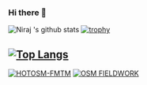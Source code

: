 ### Hi there 👋

![Niraj 's github stats](https://github-readme-stats.vercel.app/api?username=nrjadkry&count_private=true&show_icons=true)
[![trophy](https://github-profile-trophy.vercel.app/?username=nrjadkry)](https://github.com/ryo-ma/github-profile-trophy)
<!-- ![Top Langs](https://github-readme-stats.vercel.app/api/top-langs/?username=nrjadkry&langs_count=5&hide=objective-c,java) -->




[![Top Langs](https://github-readme-stats.vercel.app/api/top-langs/?username=nrjadkry)](https://github.com/varun2948/react-slingshot)
---
[![HOTOSM-FMTM](https://github-readme-stats.vercel.app/api/pin/?username=hotosm&repo=fmtm)](https://github.com/hotosm/fmtm)
[![OSM FIELDWORK](https://github-readme-stats.vercel.app/api/pin/?username=hotosm&repo=osm-fieldwork)](https://github.com/hotosm/osm-fieldwork)
